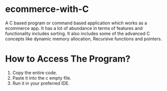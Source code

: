 # ecommerce-with-C
A C based program or command based application which works as a ecommerce app. It has a lot of abundance in terms of features and functionality includes sorting. It also includes some of the advanced C concepts like dynamic memory allocation, Recursive functions and pointers.

# How to Access The Program?
1. Copy the entire code.
2. Paste it into the c empty file.
3. Run it in your preferred IDE.
